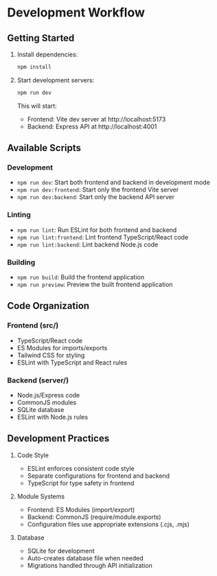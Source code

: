 # Development Workflow

## Getting Started
1. Install dependencies:
   ```bash
   npm install
   ```

2. Start development servers:
   ```bash
   npm run dev
   ```
   This will start:
   - Frontend: Vite dev server at http://localhost:5173
   - Backend: Express API at http://localhost:4001

## Available Scripts

### Development
- `npm run dev`: Start both frontend and backend in development mode
- `npm run dev:frontend`: Start only the frontend Vite server
- `npm run dev:backend`: Start only the backend API server

### Linting
- `npm run lint`: Run ESLint for both frontend and backend
- `npm run lint:frontend`: Lint frontend TypeScript/React code
- `npm run lint:backend`: Lint backend Node.js code

### Building
- `npm run build`: Build the frontend application
- `npm run preview`: Preview the built frontend application

## Code Organization

### Frontend (src/)
- TypeScript/React code
- ES Modules for imports/exports
- Tailwind CSS for styling
- ESLint with TypeScript and React rules

### Backend (server/)
- Node.js/Express code
- CommonJS modules
- SQLite database
- ESLint with Node.js rules

## Development Practices
1. Code Style
   - ESLint enforces consistent code style
   - Separate configurations for frontend and backend
   - TypeScript for type safety in frontend

2. Module Systems
   - Frontend: ES Modules (import/export)
   - Backend: CommonJS (require/module.exports)
   - Configuration files use appropriate extensions (.cjs, .mjs)

3. Database
   - SQLite for development
   - Auto-creates database file when needed
   - Migrations handled through API initialization
